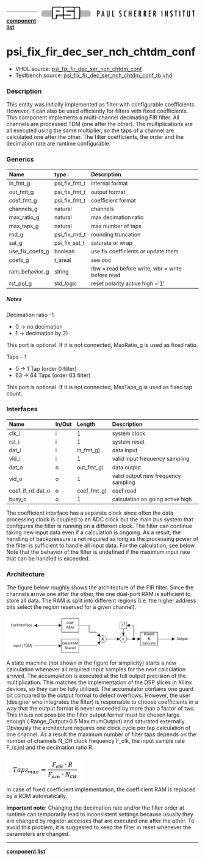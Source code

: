 <img align="right" src="psi_logo.png">

***

[**component list**](../README.md)


# psi_fix_fir_dec_ser_nch_chtdm_conf
 - VHDL source: [psi_fix_fir_dec_ser_nch_chtdm_conf](../../hdl/psi_fix_fir_dec_ser_nch_chtdm_conf.vhd)
 - Testbench source: [psi_fix_fir_dec_ser_nch_chtdm_conf_tb.vhd](../../testbench/psi_fix_fir_dec_ser_nch_chtdm_conf_tb/psi_fix_fir_dec_ser_nch_chtdm_conf_tb.vhd)

### Description

This entity was initially implemented as filter with configurable coefficients. However, it can also be used efficiently for filters with fixed coefficients.
This component implements a multi-channel decimating FIR filter. All channels are processed TDM (one after the other). The multiplications are all executed using the same multiplier, so the taps of a channel are calculated one after the other. The filter coefficients, the order and the decimation rate are runtime configurable.


### Generics
| Name            | type          | Description                                      |
|:----------------|:--------------|:-------------------------------------------------|
| in_fmt_g        | psi_fix_fmt_t | internal format                                  |
| out_fmt_g       | psi_fix_fmt_t | output format                                    |
| coef_fmt_g      | psi_fix_fmt_t | coefficient format                               |
| channels_g      | natural       | channels                                         |
| max_ratio_g     | natural       | max decimation ratio                             |
| max_taps_g      | natural       | max number of taps                               |
| rnd_g           | psi_fix_rnd_t | rounding truncation                              |
| sat_g           | psi_fix_sat_t | saturate or wrap                                 |
| use_fix_coefs_g | boolean       | use fix coefficients or update them              |
| coefs_g         | t_areal       | see doc                                          |
| ram_behavior_g  | string        | rbw = read before write, wbr = write before read |
| rst_pol_g       | std_logic     | reset polarity active high ='1'                  |

##### Notes

Decimation ratio -1
- 0 	-> no decimation
- 1 	-> decimation by 2)

This port is optional. If it is not connected, MaxRatio_g is used as fixed ratio.

Taps – 1
- 0 	-> 1 Tap (order 0 filter)
- 63 	-> 64 Taps (order 63 filter)

This port is optional. If it is not connected, MaxTaps_g is used as fixed tap count.



### Interfaces
| Name             | In/Out   | Length      | Description                         |
|:-----------------|:---------|:------------|:------------------------------------|
| clk_i            | i        | 1           | system clock                        |
| rst_i            | i        | 1           | system reset                        |
| dat_i            | i        | in_fmt_g)   | data input                          |
| vld_i            | i        | 1           | valid input frequency sampling      |
| dat_o            | o        | out_fmt_g)  | data output                         |
| vld_o            | o        | 1           | valid output new frequency sampling |
| coef_if_rd_dat_o | o        | coef_fmt_g) | coef read                           |
| busy_o           | o        | 1           | calculation on going active high    |

The coefficient interface has a separate clock since often the data processing clock is coupled to an ADC clock but the main bus system that configures the filter is running on a different clock.
The filter can continue taking new input data even if a calculation is ongoing. As a result, the handling of backpressure is not required as long as the processing power of the filter is sufficient to handle all input data. For the calculation, see below.
Note that the behavior of the filter is undefined if the maximum input rate that can be handled is exceeded.

### Architecture

The figure below roughly shows the architecture of the FIR filter. Since the channels arrive one after the other, the one dual-port RAM is sufficient to store all data. The RAM is split into different regions (i.e. the higher address bits select the region reserved for a given channel).

<img align="center" src="psi_fix_fir_dec_ser_nch_chtdm_conf_a.png">

A state machine (not shown in the figure for simplicity) starts a new calculation whenever all required input samples for the next calculation arrived.
The accumulation is executed at the full output precision of the multiplication. This matches the implementation of the DSP slices in Xilinx devices, so they can be fully utilized.
The accumulator contains one guard bit compared to the output format to detect overflows. However, the user (designer who integrates the filter) is responsible to choose coefficients in a way that the output format is never exceeded by more than a factor of two. This this is not possible the filter output format must be chosen large enough ( Range_Output≥0.5∙MaximumOutput) and saturated externally.
Obviously the architecture requires one clock cycle per tap calculation of one channel. As a result the maximum number of filter taps depends on the number of channels N_CH clock frequency F_clk, the input sample rate F_(s,in) and the decimation ratio R.

<img align="center" src="psi_fix_fir_dec_ser_nch_chtdm_conf_b.png">

In case of fixed coefficient implementation, the coefficient RAM is replaced by a ROM automatically.

**Important note**: Changing the decimation rate and/or the filter order at runtime can temporarily lead to inconsistent settings because usually they are changed by register accesses that are executed one after the other. To avoid this problem, it is suggested to keep the filter in reset whenever the parameters are changed.

---
[**component list**](../README.md)
